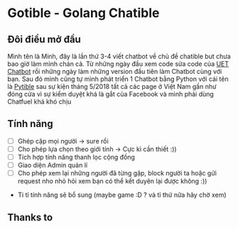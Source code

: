 # Gotible - Golang Chatible


## Đôi điều mở đầu

Mình tên là Minh, đây là lần thứ 3-4 viết chatbot về chủ đề chatible but chưa bao giờ làm mình chán cả. Từ những ngày đầu xem code sửa code của [UET Chatbot](https://github.com/uetchatbot/chatbot-ws) rồi những ngày làm những version đầu tiên làm Chatbot cùng với bạn. Sau đó mình cũng tự mình phát triển 1 Chatbot bằng Python với cái tên là [Pytible](https://github.com/nghminh163/Pytible) sau sự kiện tháng 5/2018 tất cả các page ở Việt Nam gần như đóng cửa vì sự kiểm duyệt khá là gắt của Facebook và mình phải dùng Chatfuel khá khó chịu

## Tính năng

- [ ] Ghép cặp mọi người -> sure rồi
- [ ] Cho phép lựa chọn theo giới tính -> Cực kì cần thiết :))
- [ ] Tích hợp tính năng thanh lọc cộng đồng
- [ ] Giao diện Admin quản lí
- [ ] Cho phép xem lại những người đã từng gặp, block người ta hoặc gửi request nho nhỏ hỏi xem bạn có thể kết duyên lại được không :))
- Ti tỉ tính năng sẽ bổ sung (maybe game :D ? và tỉ thứ nữa hãy chờ xem)

## Thanks to
